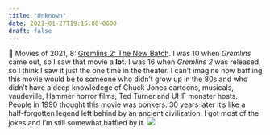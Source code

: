 ```yaml
---
title: "Unknown"
date: 2021-01-27T19:15:00-0600
draft: false
---
```


🎥 Movies of 2021, 8: [Gremlins 2: The New Batch](https://www.imdb.com/title/tt0099700/). I was 10 when _Gremlins_ came out, so I saw that movie a **lot**. I was 16 when _Gremlins 2_ was released, so I think I saw it just the one time in the theater.
I can’t imagine how baffling this movie would be to someone who didn’t grow up in the 80s and who didn’t have a deep knowledege of Chuck Jones cartoons, musicals, vaudeville, Hammer horror films, Ted Turner and UHF monster hosts. People in 1990 thought this movie was bonkers. 30 years later it’s like a half-forgotten legend left behind by an ancient civilization. I got most of the jokes and I’m still somewhat baffled by it.
![](/images/2021/76c5599517.jpg)
